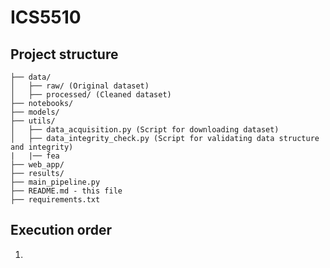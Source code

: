 # ICS5510


## Project structure

```text
├── data/
│   ├── raw/ (Original dataset)
│   ├── processed/ (Cleaned dataset)
├── notebooks/
├── models/
├── utils/
│   ├── data_acquisition.py (Script for downloading dataset)
│   ├── data_integrity_check.py (Script for validating data structure and integrity)
|   |── fea
├── web_app/
├── results/
├── main_pipeline.py
├── README.md - this file
├── requirements.txt
```


## Execution order

1. 